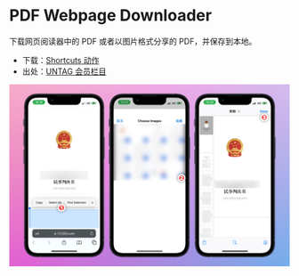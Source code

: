 # PDF Webpage Downloader

下载网页阅读器中的 PDF 或者以图片格式分享的 PDF，并保存到本地。

- 下载：[Shortcuts 动作](https://www.icloud.com/shortcuts/d190704ebbec4144a178d0d99d1a6b67)
- 出处：[UNTAG 会员栏目](https://utgd.net/category/untag-premium)

![title](img.jpeg)